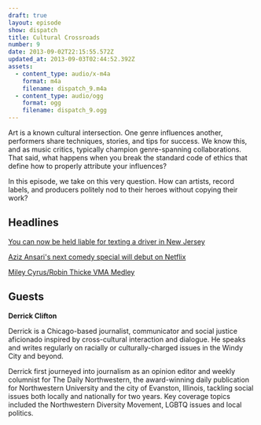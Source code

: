 ```yaml
---
draft: true
layout: episode
show: dispatch
title: Cultural Crossroads
number: 9
date: 2013-09-02T22:15:55.572Z
updated_at: 2013-09-03T02:44:52.392Z
assets:
  - content_type: audio/x-m4a
    format: m4a
    filename: dispatch_9.m4a
  - content_type: audio/ogg
    format: ogg
    filename: dispatch_9.ogg
---
```

Art is a known cultural intersection. One genre influences another, performers share techniques, stories, and tips for success. We know this, and as music critics, typically champion genre-spanning collaborations. That said, what happens when you break the standard code of ethics that define how to properly attribute your influences?

In this episode, we take on this very question. How can artists, record labels, and producers politely nod to their heroes without copying their work?

## Headlines

[You can now be held liable for texting a driver in New Jersey](http://www.theverge.com/2013/8/29/4671606/you-can-now-be-held-liable-for-texting-a-driver-in-nj-judge-says)

[Aziz Ansari's next comedy special will debut on Netflix](http://www.avclub.com/articles/aziz-ansaris-next-comedy-special-will-debut-on-net,102263)

[Miley Cyrus/Robin Thicke VMA Medley](http://www.mtv.com/videos/misc/942064/we-cant-stop-blurred-lines-give-it-2-u-medley.jhtml#id=1712596)

## Guests

**Derrick Clifton**

Derrick is a Chicago-based journalist, communicator and social justice aficionado inspired by cross-cultural interaction and dialogue. He speaks and writes regularly on racially or culturally-charged issues in the Windy City and beyond.

Derrick first journeyed into journalism as an opinion editor and weekly columnist for The Daily Northwestern, the award-winning daily publication for Northwestern University and the city of Evanston, Illinois, tackling social issues both locally and nationally for two years. Key coverage topics included the Northwestern Diversity Movement, LGBTQ issues and local politics.